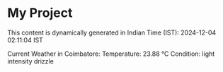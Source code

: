 # My Project

This content is dynamically generated in Indian Time (IST): 2024-12-04 02:11:04 IST


Current Weather in Coimbatore:
Temperature: 23.88 °C
Condition: light intensity drizzle
